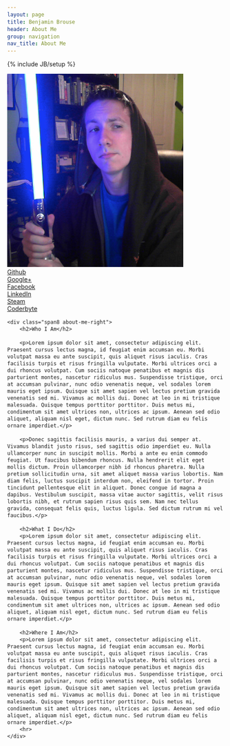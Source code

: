 ```yaml
---
layout: page
title: Benjamin Brouse
header: About Me
group: navigation
nav_title: About Me
---
```

{% include JB/setup %}
<div class="about-me">
	<div class="span4 pull-left about-me-left">
		<a href="/about.html">
			<img class="avatar" src="/images/avatar.png" title="Ben Brouse" alt="avatar" />
		</a>
		<div class="well well-small about-me-social pull-right">
			<a href="https://github.com/{{ site.author.github }}" class="github icon" target="_blank">
				<span>Github</span>
			</a>
			<br>
			<a href="https://plus.google.com/{{ site.author.googleplus }}" class="googleplus icon" target="_blank">
				<span>Google+</span>
			</a>
			<br>
			<a href="http://www.facebook.com/{{ site.author.facebook }}" class="facebook icon" target="_blank">
				<span>Facebook</span>
			</a>
			<br>
			<a href="http://www.linkedin.com/in/{{ site.author.linkedin }}" class="linkedin icon" target="_blank">
				<span>LinkedIn</span>
			</a>
			<br>
			<a href="http://www.steamcommunity.com/id/{{ site.author.steam }}" class="steam icon" target="_blank">
				<span>Steam</span>
			</a>
			<br>
			<a href="http://www.coderbyte.com/CodingArea/Profile/?user={{ site.author.coderbyte }}" class="coderbyte icon" target="_blank">
				<span>Coderbyte</span>
			</a>
		</div>
	</div>

	<div class="span8 about-me-right">
		<h2>Who I Am</h2>
		
		<p>Lorem ipsum dolor sit amet, consectetur adipiscing elit. Praesent cursus lectus magna, id feugiat enim accumsan eu. Morbi volutpat massa eu ante suscipit, quis aliquet risus iaculis. Cras facilisis turpis et risus fringilla vulputate. Morbi ultrices orci a dui rhoncus volutpat. Cum sociis natoque penatibus et magnis dis parturient montes, nascetur ridiculus mus. Suspendisse tristique, orci at accumsan pulvinar, nunc odio venenatis neque, vel sodales lorem mauris eget ipsum. Quisque sit amet sapien vel lectus pretium gravida venenatis sed mi. Vivamus ac mollis dui. Donec at leo in mi tristique malesuada. Quisque tempus porttitor porttitor. Duis metus mi, condimentum sit amet ultrices non, ultrices ac ipsum. Aenean sed odio aliquet, aliquam nisl eget, dictum nunc. Sed rutrum diam eu felis ornare imperdiet.</p>

		<p>Donec sagittis facilisis mauris, a varius dui semper at. Vivamus blandit justo risus, sed sagittis odio imperdiet eu. Nulla ullamcorper nunc in suscipit mollis. Morbi a ante eu enim commodo feugiat. Ut faucibus bibendum rhoncus. Nulla hendrerit elit eget mollis dictum. Proin ullamcorper nibh id rhoncus pharetra. Nulla pretium sollicitudin urna, sit amet aliquet massa varius lobortis. Nam diam felis, luctus suscipit interdum non, eleifend in tortor. Proin tincidunt pellentesque elit in aliquet. Donec congue id magna a dapibus. Vestibulum suscipit, massa vitae auctor sagittis, velit risus lobortis nibh, et rutrum sapien risus quis sem. Nam nec tellus gravida, consequat felis quis, luctus ligula. Sed dictum rutrum mi vel faucibus.</p> 

		<h2>What I Do</h2>
		<p>Lorem ipsum dolor sit amet, consectetur adipiscing elit. Praesent cursus lectus magna, id feugiat enim accumsan eu. Morbi volutpat massa eu ante suscipit, quis aliquet risus iaculis. Cras facilisis turpis et risus fringilla vulputate. Morbi ultrices orci a dui rhoncus volutpat. Cum sociis natoque penatibus et magnis dis parturient montes, nascetur ridiculus mus. Suspendisse tristique, orci at accumsan pulvinar, nunc odio venenatis neque, vel sodales lorem mauris eget ipsum. Quisque sit amet sapien vel lectus pretium gravida venenatis sed mi. Vivamus ac mollis dui. Donec at leo in mi tristique malesuada. Quisque tempus porttitor porttitor. Duis metus mi, condimentum sit amet ultrices non, ultrices ac ipsum. Aenean sed odio aliquet, aliquam nisl eget, dictum nunc. Sed rutrum diam eu felis ornare imperdiet.</p>

		<h2>Where I Am</h2>
		<p>Lorem ipsum dolor sit amet, consectetur adipiscing elit. Praesent cursus lectus magna, id feugiat enim accumsan eu. Morbi volutpat massa eu ante suscipit, quis aliquet risus iaculis. Cras facilisis turpis et risus fringilla vulputate. Morbi ultrices orci a dui rhoncus volutpat. Cum sociis natoque penatibus et magnis dis parturient montes, nascetur ridiculus mus. Suspendisse tristique, orci at accumsan pulvinar, nunc odio venenatis neque, vel sodales lorem mauris eget ipsum. Quisque sit amet sapien vel lectus pretium gravida venenatis sed mi. Vivamus ac mollis dui. Donec at leo in mi tristique malesuada. Quisque tempus porttitor porttitor. Duis metus mi, condimentum sit amet ultrices non, ultrices ac ipsum. Aenean sed odio aliquet, aliquam nisl eget, dictum nunc. Sed rutrum diam eu felis ornare imperdiet.</p>
		<hr>
	</div>
</div>





